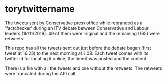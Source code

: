 # torytwittername
The tweets sent by Conservative press office while rebranded as a 'factchecker' during an ITV debate between Conservative and Labour leaders (19/11/2019). 49 of them were original and the remaining (165) were retweets.

This repo has all the tweets sent out just before the debate began (first tweet at 16.23) to the next morning at 8.08. Each tweet comes with its twitter id for locating it online, the time it was posted and the content.

There is a file with all the tweets and one without the retweets. The retweets were truncated during the API call.
